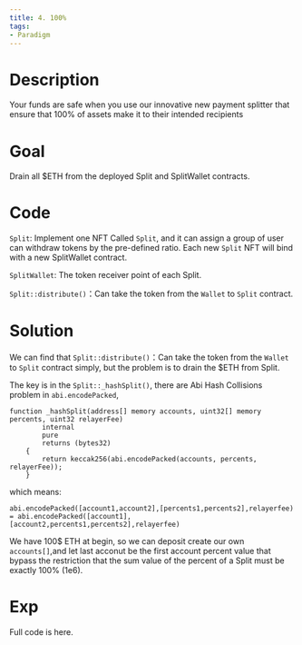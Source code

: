 ```yaml
---
title: 4. 100%
tags:
- Paradigm
---
```

# Description

Your funds are safe when you use our innovative new payment splitter that ensure that 100% of assets make it to their intended recipients

# Goal

Drain all $ETH from the deployed Split and SplitWallet contracts.

# Code
`Split`: Implement one NFT Called `Split`, and it can assign a group of user can withdraw tokens by the pre-defined ratio. Each new `Split` NFT will bind with a new SplitWallet contract. 

`SplitWallet`: The token receiver point of each Split. 

`Split::distribute()`：Can take the token from the `Wallet` to `Split` contract.

# Solution
We can find that `Split::distribute()`：Can take the token from the `Wallet` to `Split` contract simply, but the problem is to drain the $ETH from Split.

The key is in the `Split::_hashSplit()`, there are Abi Hash Collisions problem in `abi.encodePacked`, 
```solidity
function _hashSplit(address[] memory accounts, uint32[] memory percents, uint32 relayerFee)
        internal
        pure
        returns (bytes32)
    {
        return keccak256(abi.encodePacked(accounts, percents, relayerFee));
    }
```
which means:
```solidity
abi.encodePacked([account1,account2],[percents1,percents2],relayerfee) = abi.encodePacked([account1],[account2,percents1,percents2],relayerfee)
```
We have 100$ ETH at begin, so we can deposit create our own `accounts[]`,and let last acconut be the first account percent value that bypass the restriction that the sum value of the percent of a Split must be exactly 100% (1e6).

# Exp
Full code is here.